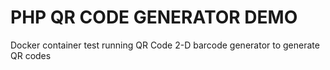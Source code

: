 # PHP QR CODE GENERATOR DEMO #

Docker container test running QR Code 2-D barcode generator to generate QR codes
